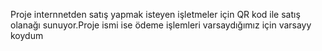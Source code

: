 Proje internnetden satış yapmak isteyen işletmeler için QR
kod ile satış olanağı sunuyor.Proje ismi ise ödeme işlemleri varsaydığımız için varsayy koydum